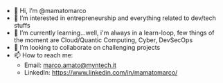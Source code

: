 - 👋 Hi, I’m @mamatomarco
- 👀 I’m interested in entrepreneurship and everything related to dev/tech stuffs
- 🌱 I’m currently learning...well, i'm always in a learn-loop, few things of the moment are Cloud/Quantic Computing, Cyber, DevSecOps
- 💞️ I’m looking to collaborate on challenging projects
- 📫 How to reach me:
     - Email: marco.amato@myntech.it
     - LinkedIn: https://www.linkedin.com/in/mamatomarco/

<!---
mamatomarco/mamatomarco is a ✨ special ✨ repository because its `README.md` (this file) appears on your GitHub profile.
You can click the Preview link to take a look at your changes.
--->

